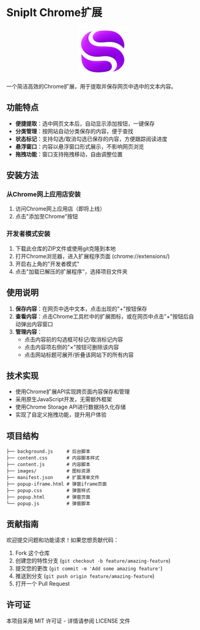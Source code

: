 # SnipIt Chrome扩展

<p align="center">
  <img src="./images/icon128.png" alt="SnipIt Logo" width="128" height="128">
</p>

一个简洁高效的Chrome扩展，用于提取并保存网页中选中的文本内容。

## 功能特点

- **便捷提取**：选中网页文本后，自动显示添加按钮，一键保存
- **分类管理**：按网站自动分类保存的内容，便于查找
- **状态标记**：支持勾选/取消勾选已保存的内容，方便跟踪阅读进度
- **悬浮窗口**：内容以悬浮窗口形式展示，不影响网页浏览
- **拖拽功能**：窗口支持拖拽移动，自由调整位置

## 安装方法

### 从Chrome网上应用店安装

1. 访问Chrome网上应用店（即将上线）
2. 点击"添加至Chrome"按钮

### 开发者模式安装

1. 下载此仓库的ZIP文件或使用git克隆到本地
2. 打开Chrome浏览器，进入扩展程序页面 (chrome://extensions/)
3. 开启右上角的"开发者模式"
4. 点击"加载已解压的扩展程序"，选择项目文件夹

## 使用说明

1. **保存内容**：在网页中选中文本，点击出现的"+"按钮保存
2. **查看内容**：点击Chrome工具栏中的扩展图标，或在网页中点击"+"按钮后自动弹出内容窗口
3. **管理内容**：
   - 点击内容前的勾选框可标记/取消标记内容
   - 点击内容项右侧的"×"按钮可删除该内容
   - 点击网站标题可展开/折叠该网站下的所有内容

## 技术实现

- 使用Chrome扩展API实现跨页面内容保存和管理
- 采用原生JavaScript开发，无需额外框架
- 使用Chrome Storage API进行数据持久化存储
- 实现了自定义拖拽功能，提升用户体验

## 项目结构

```
├── background.js     # 后台脚本
├── content.css       # 内容脚本样式
├── content.js        # 内容脚本
├── images/           # 图标资源
├── manifest.json     # 扩展清单文件
├── popup-iframe.html # 弹窗iframe页面
├── popup.css         # 弹窗样式
├── popup.html        # 弹窗页面
└── popup.js          # 弹窗脚本
```

## 贡献指南

欢迎提交问题和功能请求！如果您想贡献代码：

1. Fork 这个仓库
2. 创建您的特性分支 (`git checkout -b feature/amazing-feature`)
3. 提交您的更改 (`git commit -m 'Add some amazing feature'`)
4. 推送到分支 (`git push origin feature/amazing-feature`)
5. 打开一个 Pull Request

## 许可证

本项目采用 MIT 许可证 - 详情请参阅 LICENSE 文件